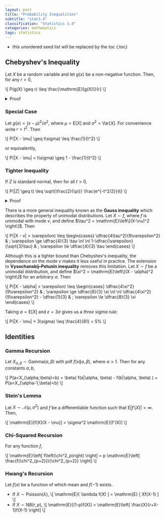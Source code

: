 ```yaml
---
layout: post
title: "Probability Inequalities"
subtitle: "stat3.4"
classification: "Statistics 3.4"
categories: mathematics
tags: statistics
---
```


<!--more-->
* this unordered seed list will be replaced by the toc
{:toc}

## Chebyshev's Inequality

Let $X$ be a random variable and let $g(x)$ be a non-negative function. Then, for any $r>0$,

\\[
P(g(X) \geq r) \leq \frac{\mathrm{E}\[g(X)\]}{r}
\\]

<details markdown="1"> <summary> Proof </summary>
\\[
\begin{align\*}
\mathrm{E}\[g(X)\] &= \int_{-\infty}^\infty g(x) f_X(x) \dd{x} \nl
&\ge \int_{x:g(x) \geq r} g(x) f_X(x) \dd{x} \nl
&\geq r \int_{x:g(x) \geq r} f_X(x) \dd{x} \nl
&= r P(g(X) \geq r)
\end{align\*}
\\]
</details>

### Special Case

Let $g(x) = (x - \mu)^2/\sigma^2$, where $\mu = \mathrm{E}[X]$ and $\sigma^2 = \mathrm{Var}[X]$.
For convenience write $r=t^2$. Then

\\[
P(|X - \mu| \geq t\sigma) \leq \frac{1}{t^2}
\\]

or equivalently,

\\[
P(|X - \mu| < t\sigma) \geq 1 - \frac{1}{t^2}
\\]

### Tighter Inequality

If $Z$ is standard normal, then for all $t> 0$,

\\[
P(|Z| \geq t) \leq \sqrt{\frac{2}{\pi}} \frac{e^{-t^2/2}}{t}
\\]

<details markdown="1"> <summary> Proof </summary>
\\[
\begin{align\*}
P(Z\geq t) &= \int_t^\infty \frac{1}{\sqrt{2\pi}} e^{-x^2/2} \dd{x} \nl
&\leq \frac{1}{\sqrt{2\pi}} \int_t^\infty \frac{x}{t} e^{-x^2/2} \dd{x} \nl
&= \frac{1}{\sqrt{2\pi}} \frac{e^{-t^2/2}}{t}
\end{align\*}
\\]
</details>

There is a more general inequality known as the **Gauss inequality** which describes the property
of unimodal distributions. Let $X\sim f$, where $f$ is unimodal with mode $\nu$, and define $\tau^2 = \mathrm{E}\left\[(X-\nu)^2 \right\]$. Then

\\[
P(|X - v| > \varepsilon) \leq \begin{cases}
\dfrac{4\tau^2}{9\varepsilon^2} & ; \varepsilon \ge \dfrac{4}{3} \tau \nl \nl
1-\dfrac{\varepsilon}{\sqrt{3}\tau} & ; \varepsilon \le \dfrac{4}{3} \tau
\end{cases}
\\]

Although this is a tighter bound than Chebyshev's inequality, the dependence on the mode $v$ makes it less useful in practice.
The extension to **Vysochanskij–Petunin inequality** removes this limitation. Let $X\sim f$ be a unimodal distribution, and define
$\xi^2 = \mathrm{E}\left\[(X - \alpha)^2 \right\]$ for an arbitrary $\alpha$. Then

\\[
P(|X - \alpha| > \varepsilon) \leq \begin{cases}
\dfrac{4\xi^2}{9\varepsilon^2} & ; \varepsilon \ge \dfrac{8}{3} \xi \nl \nl
\dfrac{4\xi^2}{9\varepsilon^2} - \dfrac{1}{3} & ; \varepsilon \le \dfrac{8}{3} \xi
\end{cases}
\\]

Taking $\alpha = \mathrm{E}[X]$ and $\varepsilon = 3\sigma$ gives us a _three sigma rule_:

\\[
P(|X - \mu| > 3\sigma) \leq \frac{4}{81} < 5\%
\\]

## Identities

### Gamma Recursion

Let $X_{\alpha,\beta}\sim \mathrm{Gamma}(\alpha, \beta)$ with pdf $f(x\|\alpha, \beta)$, where $\alpha > 1$.
Then for any constants $a,b$,

\\[
P(a<X_{\alpha,\beta}<b) = \beta( f(a\|\alpha, \beta) - f(b\|\alpha, \beta) ) + P(a<X_{\alpha-1,\beta}<b)
\\]

### Stein's Lemma

Let $X\sim\mathcal{N}(\mu, \sigma^2)$ and $f$ be a differentiable function such that $\mathrm{E}|f'(X)| < \infty$.
Then,

\\[
\mathrm{E}\[f(X)(X - \mu)\] = \sigma^2 \mathrm{E}\[f'(X)\]
\\]

### Chi-Squared Recursion

For any function $f$,

\\[
\mathrm{E}\left\[ f\left(\chi^2\_p\right) \right\] = p \mathrm{E}\left\[ \frac{f(\chi^2\_{p+2})}{\chi^2\_{p+2}} \right\]
\\]

### Hwang's Recursion

Let $f(x)$ be a function of which mean and $f(-1)$ exists.
- If $X\sim\mathrm{Poisson}(\lambda)$,
\\[
\mathrm{E}\[ \lambda f(X) \] = \mathrm{E} \[ Xf(X-1) \]
\\]
- If $X\sim\mathrm{NB}(r,p)$,
\\[
\mathrm{E}\[(1-p)f(X)\] = \mathrm{E}\left\[ \frac{X}{r+X-1}f(X-1) \right\]
\\]